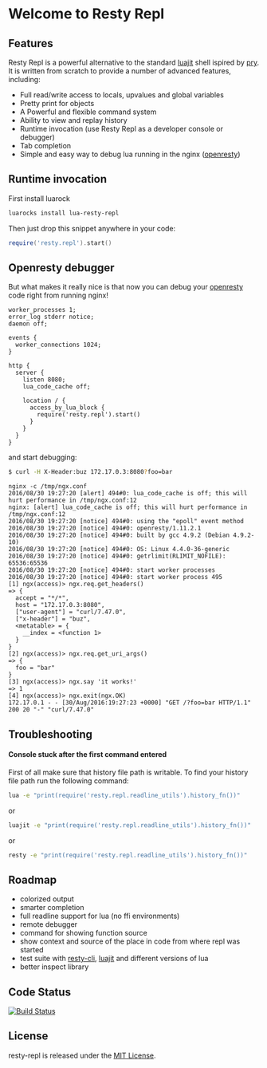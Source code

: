 # Welcome to Resty Repl

## Features

Resty Repl is a powerful alternative to the standard [luajit](http://luajit.org/) shell ispired by [pry](https://github.com/pry/pry). It is written from scratch to provide a number of advanced features, including:
* Full read/write access to locals, upvalues and global variables
* Pretty print for objects
* A Powerful and flexible command system
* Ability to view and replay history
* Runtime invocation (use Resty Repl as a developer console or debugger)
* Tab completion
* Simple and easy way to debug lua running in the nginx ([openresty](http://openresty.org/en/))

## Runtime invocation

First install luarock
```bash
luarocks install lua-resty-repl
```

Then just drop this snippet anywhere in your code:

```lua
require('resty.repl').start()
```

## Openresty debugger
But what makes it really nice is that now you can debug your [openresty](http://openresty.org/en/) code right from running nginx!

```nginx
worker_processes 1;
error_log stderr notice;
daemon off;

events {
  worker_connections 1024;
}

http {
  server {
    listen 8080;
    lua_code_cache off;

    location / {
      access_by_lua_block {
        require('resty.repl').start()
      }
    }
  }
}
```

and start debugging:
```bash
$ curl -H X-Header:buz 172.17.0.3:8080?foo=bar

```

```
nginx -c /tmp/ngx.conf
2016/08/30 19:27:20 [alert] 494#0: lua_code_cache is off; this will hurt performance in /tmp/ngx.conf:12
nginx: [alert] lua_code_cache is off; this will hurt performance in /tmp/ngx.conf:12
2016/08/30 19:27:20 [notice] 494#0: using the "epoll" event method
2016/08/30 19:27:20 [notice] 494#0: openresty/1.11.2.1
2016/08/30 19:27:20 [notice] 494#0: built by gcc 4.9.2 (Debian 4.9.2-10)
2016/08/30 19:27:20 [notice] 494#0: OS: Linux 4.4.0-36-generic
2016/08/30 19:27:20 [notice] 494#0: getrlimit(RLIMIT_NOFILE): 65536:65536
2016/08/30 19:27:20 [notice] 494#0: start worker processes
2016/08/30 19:27:20 [notice] 494#0: start worker process 495
[1] ngx(access)> ngx.req.get_headers()
=> {
  accept = "*/*",
  host = "172.17.0.3:8080",
  ["user-agent"] = "curl/7.47.0",
  ["x-header"] = "buz",
  <metatable> = {
    __index = <function 1>
  }
}
[2] ngx(access)> ngx.req.get_uri_args()
=> {
  foo = "bar"
}
[3] ngx(access)> ngx.say 'it works!'
=> 1
[4] ngx(access)> ngx.exit(ngx.OK)
172.17.0.1 - - [30/Aug/2016:19:27:23 +0000] "GET /?foo=bar HTTP/1.1" 200 20 "-" "curl/7.47.0"
```

## Troubleshooting
#### Console stuck after the first command entered
First of all make sure that history file path is writable. To find your history file path run the following command:
```bash
lua -e "print(require('resty.repl.readline_utils').history_fn())"
```
or
```bash
luajit -e "print(require('resty.repl.readline_utils').history_fn())"
```
or
```bash
resty -e "print(require('resty.repl.readline_utils').history_fn())"
```
## Roadmap
- colorized output
- smarter completion
- full readline support for lua (no ffi environments)
- remote debugger
- command for showing function source
- show context and source of the place in code from where repl was started
- test suite with [resty-cli](https://github.com/openresty/resty-cli), [luajit](http://luajit.org/) and different versions of lua
- better inspect library

## Code Status

[![Build Status](https://travis-ci.org/saks/lua-resty-repl.svg?branch=master)](https://travis-ci.org/saks/lua-resty-repl)

## License

resty-repl is released under the [MIT License](http://www.opensource.org/licenses/MIT).
